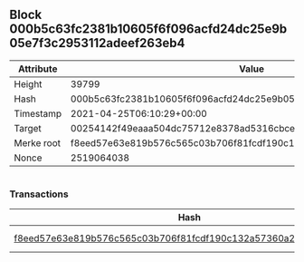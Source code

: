 ## Block 000b5c63fc2381b10605f6f096acfd24dc25e9b05e7f3c2953112adeef263eb4

Attribute | Value
--- | ---
Height | 39799
Hash | 000b5c63fc2381b10605f6f096acfd24dc25e9b05e7f3c2953112adeef263eb4
Timestamp | 2021-04-25T06:10:29+00:00
Target | 00254142f49eaaa504dc75712e8378ad5316cbcead634704b3734b6271167cc4
Merke root | f8eed57e63e819b576c565c03b706f81fcdf190c132a57360a2a61c03e322cfc
Nonce | 2519064038

```

```

### Transactions

Hash | Amount
--- | ---
[f8eed57e63e819b576c565c03b706f81fcdf190c132a57360a2a61c03e322cfc](f8eed57e63e819b576c565c03b706f81fcdf190c132a57360a2a61c03e322cfc.md) | 10.00000000 SKEPTI 
